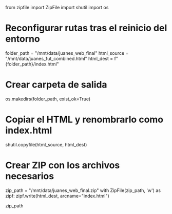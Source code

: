 from zipfile import ZipFile
import shutil
import os

# Reconfigurar rutas tras el reinicio del entorno
folder_path = "/mnt/data/juanes_web_final"
html_source = "/mnt/data/juanes_fut_combined.html"
html_dest = f"{folder_path}/index.html"

# Crear carpeta de salida
os.makedirs(folder_path, exist_ok=True)

# Copiar el HTML y renombrarlo como index.html
shutil.copyfile(html_source, html_dest)

# Crear ZIP con los archivos necesarios
zip_path = "/mnt/data/juanes_web_final.zip"
with ZipFile(zip_path, 'w') as zipf:
    zipf.write(html_dest, arcname="index.html")

zip_path

